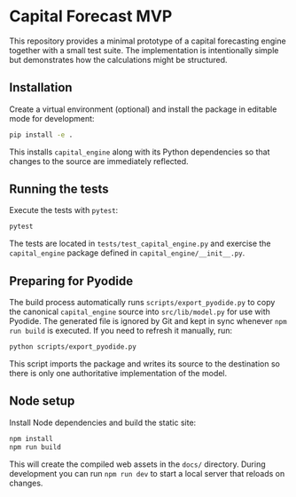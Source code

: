 # Capital Forecast MVP

This repository provides a minimal prototype of a capital forecasting
engine together with a small test suite.  The implementation is
intentionally simple but demonstrates how the calculations might be
structured.

## Installation

Create a virtual environment (optional) and install the package in editable
mode for development:

```bash
pip install -e .
```

This installs ``capital_engine`` along with its Python dependencies so that
changes to the source are immediately reflected.

## Running the tests

Execute the tests with `pytest`:

```bash
pytest
```

The tests are located in `tests/test_capital_engine.py` and exercise the
`capital_engine` package defined in `capital_engine/__init__.py`.

## Preparing for Pyodide

The build process automatically runs `scripts/export_pyodide.py` to copy the
canonical `capital_engine` source into `src/lib/model.py` for use with
Pyodide. The generated file is ignored by Git and kept in sync whenever
`npm run build` is executed. If you need to refresh it manually, run:

```bash
python scripts/export_pyodide.py
```

This script imports the package and writes its source to the destination so
there is only one authoritative implementation of the model.

## Node setup

Install Node dependencies and build the static site:

```bash
npm install
npm run build
```

This will create the compiled web assets in the `docs/` directory. During development you can run `npm run dev` to start a local server that reloads on changes.
